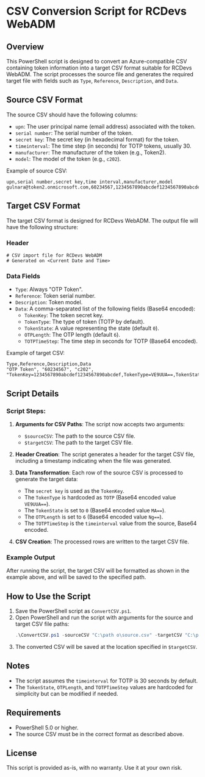 
# CSV Conversion Script for RCDevs WebADM

## Overview
This PowerShell script is designed to convert an Azure-compatible CSV containing token information into a target CSV format suitable for RCDevs WebADM. The script processes the source file and generates the required target file with fields such as `Type`, `Reference`, `Description`, and `Data`.

## Source CSV Format
The source CSV should have the following columns:
- `upn`: The user principal name (email address) associated with the token.
- `serial number`: The serial number of the token.
- `secret key`: The secret key (in hexadecimal format) for the token.
- `timeinterval`: The time step (in seconds) for TOTP tokens, usually 30.
- `manufacturer`: The manufacturer of the token (e.g., Token2).
- `model`: The model of the token (e.g., `c202`).

Example of source CSV:
```csv
upn,serial number,secret key,time interval,manufacturer,model
gulnara@token2.onmicrosoft.com,60234567,1234567890abcdef1234567890abcdef,30,Token2,c202
```

## Target CSV Format
The target CSV format is designed for RCDevs WebADM. The output file will have the following structure:

### Header
```text
# CSV import file for RCDevs WebADM
# Generated on <Current Date and Time>
```

### Data Fields
- `Type`: Always "OTP Token".
- `Reference`: Token serial number.
- `Description`: Token model.
- `Data`: A comma-separated list of the following fields (Base64 encoded):
  - `TokenKey`: The token secret key.
  - `TokenType`: The type of token (TOTP by default).
  - `TokenState`: A value representing the state (default `0`).
  - `OTPLength`: The OTP length (default `6`).
  - `TOTPTimeStep`: The time step in seconds for TOTP (Base64 encoded).

Example of target CSV:
```csv
Type,Reference,Description,Data
"OTP Token", "60234567", "c202", "TokenKey=1234567890abcdef1234567890abcdef,TokenType=VE9UUA==,TokenState=MA==,OTPLength=Ng==,TOTPTimeStep=MzA="
```

## Script Details

### Script Steps:
1. **Arguments for CSV Paths**:
   The script now accepts two arguments: 
   - `$sourceCSV`: The path to the source CSV file.
   - `$targetCSV`: The path to the target CSV file.

2. **Header Creation**:
   The script generates a header for the target CSV file, including a timestamp indicating when the file was generated.

3. **Data Transformation**:
   Each row of the source CSV is processed to generate the target data:
   - The `secret key` is used as the `TokenKey`.
   - The `TokenType` is hardcoded as `TOTP` (Base64 encoded value `VE9UUA==`).
   - The `TokenState` is set to `0` (Base64 encoded value `MA==`).
   - The `OTPLength` is set to `6` (Base64 encoded value `Ng==`).
   - The `TOTPTimeStep` is the `timeinterval` value from the source, Base64 encoded.

4. **CSV Creation**:
   The processed rows are written to the target CSV file.

### Example Output
After running the script, the target CSV will be formatted as shown in the example above, and will be saved to the specified path.

## How to Use the Script
1. Save the PowerShell script as `ConvertCSV.ps1`.
2. Open PowerShell and run the script with arguments for the source and target CSV file paths:
   ```powershell
   .\ConvertCSV.ps1 -sourceCSV "C:\path	o\source.csv" -targetCSV "C:\path	o	arget.csv"
   ```
3. The converted CSV will be saved at the location specified in `$targetCSV`.

## Notes
- The script assumes the `timeinterval` for TOTP is 30 seconds by default.
- The `TokenState`, `OTPLength`, and `TOTPTimeStep` values are hardcoded for simplicity but can be modified if needed.

## Requirements
- PowerShell 5.0 or higher.
- The source CSV must be in the correct format as described above.

## License
This script is provided as-is, with no warranty. Use it at your own risk.
